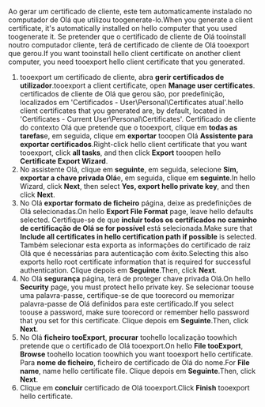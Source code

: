 <span data-ttu-id="6f76f-101">Ao gerar um certificado de cliente, este tem automaticamente instalado no computador de Olá que utilizou toogenerate-lo.</span><span class="sxs-lookup"><span data-stu-id="6f76f-101">When you generate a client certificate, it's automatically installed on hello computer that you used toogenerate it.</span></span> <span data-ttu-id="6f76f-102">Se pretender que o certificado de cliente de Olá tooinstall noutro computador cliente, terá de certificado de cliente de Olá tooexport que gerou.</span><span class="sxs-lookup"><span data-stu-id="6f76f-102">If you want tooinstall hello client certificate on another client computer, you need tooexport hello client certificate that you generated.</span></span>                              

1. <span data-ttu-id="6f76f-103">tooexport um certificado de cliente, abra **gerir certificados de utilizador**.</span><span class="sxs-lookup"><span data-stu-id="6f76f-103">tooexport a client certificate, open **Manage user certificates**.</span></span> <span data-ttu-id="6f76f-104">certificados de cliente de Olá que gerou são, por predefinição, localizados em 'Certificados - User\Personal\Certificates atual'.</span><span class="sxs-lookup"><span data-stu-id="6f76f-104">hello client certificates that you generated are, by default, located in 'Certificates - Current User\Personal\Certificates'.</span></span> <span data-ttu-id="6f76f-105">Certificado de cliente do contexto Olá que pretende que o tooexport, clique em **todas as tarefas**e, em seguida, clique em **exportar** tooopen Olá **Assistente para exportar certificados**.</span><span class="sxs-lookup"><span data-stu-id="6f76f-105">Right-click hello client certificate that you want tooexport, click **all tasks**, and then click **Export** tooopen hello **Certificate Export Wizard**.</span></span>
2. <span data-ttu-id="6f76f-106">No assistente Olá, clique em **seguinte**, em seguida, selecione **Sim, exportar a chave privada Olá**e, em seguida, clique em **seguinte**.</span><span class="sxs-lookup"><span data-stu-id="6f76f-106">In hello Wizard, click **Next**, then select **Yes, export hello private key**, and then click **Next**.</span></span>
3. <span data-ttu-id="6f76f-107">No Olá **exportar formato de ficheiro** página, deixe as predefinições de Olá selecionadas.</span><span class="sxs-lookup"><span data-stu-id="6f76f-107">On hello **Export File Format** page, leave hello defaults selected.</span></span> <span data-ttu-id="6f76f-108">Certifique-se de que **incluir todos os certificados no caminho de certificação de Olá se for possível** está selecionada.</span><span class="sxs-lookup"><span data-stu-id="6f76f-108">Make sure that **Include all certificates in hello certification path if possible** is selected.</span></span> <span data-ttu-id="6f76f-109">Também selecionar esta exporta as informações do certificado de raiz Olá que é necessárias para autenticação com êxito.</span><span class="sxs-lookup"><span data-stu-id="6f76f-109">Selecting this also exports hello root certificate information that is required for successful authentication.</span></span> <span data-ttu-id="6f76f-110">Clique depois em **Seguinte**.</span><span class="sxs-lookup"><span data-stu-id="6f76f-110">Then, click **Next**.</span></span>
4. <span data-ttu-id="6f76f-111">No Olá **segurança** página, terá de proteger chave privada Olá.</span><span class="sxs-lookup"><span data-stu-id="6f76f-111">On hello **Security** page, you must protect hello private key.</span></span> <span data-ttu-id="6f76f-112">Se selecionar toouse uma palavra-passe, certifique-se de que toorecord ou memorizar palavra-passe de Olá definidos para este certificado.</span><span class="sxs-lookup"><span data-stu-id="6f76f-112">If you select toouse a password, make sure toorecord or remember hello password that you set for this certificate.</span></span> <span data-ttu-id="6f76f-113">Clique depois em **Seguinte**.</span><span class="sxs-lookup"><span data-stu-id="6f76f-113">Then, click **Next**.</span></span>
5. <span data-ttu-id="6f76f-114">No Olá **ficheiro tooExport**, **procurar** toohello localização toowhich pretende que o certificado de Olá tooexport.</span><span class="sxs-lookup"><span data-stu-id="6f76f-114">On hello **File tooExport**, **Browse** toohello location toowhich you want tooexport hello certificate.</span></span> <span data-ttu-id="6f76f-115">Para **nome de ficheiro**, ficheiro de certificado de Olá do nome.</span><span class="sxs-lookup"><span data-stu-id="6f76f-115">For **File name**, name hello certificate file.</span></span> <span data-ttu-id="6f76f-116">Clique depois em **Seguinte**.</span><span class="sxs-lookup"><span data-stu-id="6f76f-116">Then, click **Next**.</span></span>
6. <span data-ttu-id="6f76f-117">Clique em **concluir** certificado de Olá tooexport.</span><span class="sxs-lookup"><span data-stu-id="6f76f-117">Click **Finish** tooexport hello certificate.</span></span>
